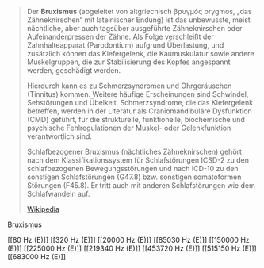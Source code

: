 > Der **Bruxismus** (abgeleitet von altgriechisch βρυγμός brygmos, „das Zähneknirschen“ mit lateinischer Endung) ist das unbewusste, meist nächtliche, aber auch tagsüber ausgeführte Zähneknirschen oder Aufeinanderpressen der Zähne. Als Folge verschleißt der Zahnhalteapparat (Parodontium) aufgrund Überlastung, und zusätzlich können das Kiefergelenk, die Kaumuskulatur sowie andere Muskelgruppen, die zur Stabilisierung des Kopfes angespannt werden, geschädigt werden.
>
> Hierdurch kann es zu Schmerzsyndromen und Ohrgeräuschen (Tinnitus) kommen. Weitere häufige Erscheinungen sind Schwindel, Sehstörungen und Übelkeit. Schmerzsyndrome, die das Kiefergelenk betreffen, werden in der Literatur als Craniomandibuläre Dysfunktion (CMD) geführt, für die strukturelle, funktionelle, biochemische und psychische Fehlregulationen der Muskel- oder Gelenkfunktion verantwortlich sind.
>
> Schlafbezogener Bruxismus (nächtliches Zähneknirschen) gehört nach dem Klassifikationssystem für Schlafstörungen ICSD-2 zu den schlafbezogenen Bewegungsstörungen und nach ICD-10 zu den sonstigen Schlafstörungen (G47.8) bzw. sonstigen somatoformen Störungen (F45.8). Er tritt auch mit anderen Schlafstörungen wie dem Schlafwandeln auf.
>
> [Wikipedia](https://de.wikipedia.org/wiki/Bruxismus)

Bruxismus

[[80 Hz (E)]]
[[320 Hz (E)]]
[[20000 Hz (E)]]
[[85030 Hz (E)]]
[[150000 Hz (E)]]
[[225000 Hz (E)]]
[[219340 Hz (E)]]
[[453720 Hz (E)]]
[[515150 Hz (E)]]
[[683000 Hz (E)]]